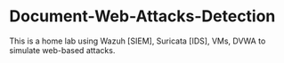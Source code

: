 # Document-Web-Attacks-Detection
This is a home lab using Wazuh [SIEM], Suricata [IDS], VMs, DVWA to simulate web-based attacks.

